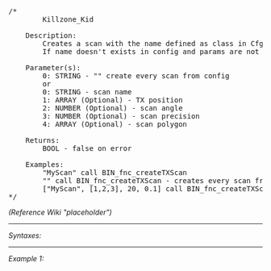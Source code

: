 <pre>/*
		Killzone_Kid

	Description:
		Creates a scan with the name defined as class in CfgTXScans or from given params. 
		If name doesn't exists in config and params are not provided, default scan is created which could be tweaked later

	Parameter(s):
		0: STRING - "" create every scan from config
		or
		0: STRING - scan name
		1: ARRAY (Optional) - TX position
		2: NUMBER (Optional) - scan angle
		3: NUMBER (Optional) - scan precision
		4: ARRAY (Optional) - scan polygon

	Returns:
		BOOL - false on error
		
	Examples:
		"MyScan" call BIN_fnc_createTXScan
		"" call BIN_fnc_createTXScan - creates every scan from config
		["MyScan", [1,2,3], 20, 0.1] call BIN_fnc_createTXScan - creates every scan from config
*/</pre>

*(Reference Wiki "placeholder")*


---
*Syntaxes:*

<!-- [] call `BIN_fnc_createTXScan` -->

---
*Example 1:*

<!-- 
```sqf
[] call BIN_fnc_createTXScan;
``` -->